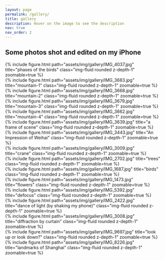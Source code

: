 ```yaml
---
layout: page
permalink: /gallery/
title: gallery
description: Hover on the image to see the description
nav: true
nav_order: 2
---
```




## Some photos shot and edited on my iPhone



<div class="row justify-content-sm-center">
    <div class="col-sm-9 mt-3 mt-md-0">
        {% include figure.html path="assets/img/gallery/IMG_4037.jpg" title="phases of the birds" class="img-fluid rounded z-depth-1" zoomable=true %}
    </div>
</div>



<div class="row justify-content-sm-center">
    <div class="col-sm-6 mt-3 mt-md-0">
        {% include figure.html path="assets/img/gallery/IMG_3683.jpg" title="mountain-1" class="img-fluid rounded z-depth-1" zoomable=true %}
    </div>
    <div class="col-sm-6 mt-3 mt-md-0">
        {% include figure.html path="assets/img/gallery/IMG_3668.jpg" title="mountain-2" class="img-fluid rounded z-depth-1" zoomable=true %}
    </div>
</div>

<div class="row justify-content-sm-center">
    <div class="col-sm-6 mt-3 mt-md-0">
        {% include figure.html path="assets/img/gallery/IMG_3679.jpg" title="mountain-3" class="img-fluid rounded z-depth-1" zoomable=true %}
    </div>
    <div class="col-sm-6 mt-3 mt-md-0">
        {% include figure.html path="assets/img/gallery/IMG_3662.jpg" title="mountain-4" class="img-fluid rounded z-depth-1" zoomable=true %}
    </div>
</div>



<div class="row justify-content-sm-center">
    <div class="col-sm-9 mt-3 mt-md-0">
        {% include figure.html path="assets/img/gallery/IMG_3639.jpg" title="a frame of scene" class="img-fluid rounded z-depth-1" zoomable=true %}
    </div>
</div>



<div class="row justify-content-sm-center">
    <div class="col-sm-9 mt-3 mt-md-0">
        {% include figure.html path="assets/img/gallery/IMG_3443.jpg" title="An Impression of Weihai" class="img-fluid rounded z-depth-1" zoomable=true %}
    </div>
</div>




<div class="row justify-content-sm-center">
    <div class="col-sm-7 mt-3 mt-md-0">
        {% include figure.html path="assets/img/gallery/IMG_3009.jpg" title="crane" class="img-fluid rounded z-depth-1" zoomable=true %}
    </div>
    <div class="col-sm-5 mt-3 mt-md-0">
        {% include figure.html path="assets/img/gallery/IMG_2702.jpg" title="trees" class="img-fluid rounded z-depth-1" zoomable=true %}
    </div>
</div>





<div class="row justify-content-sm-center">
    <div class="col-sm-5 mt-3 mt-md-0">
        {% include figure.html path="assets/img/gallery/IMG_1687.jpg" title="birds" class="img-fluid rounded z-depth-1" zoomable=true %}
    </div>
    <div class="col-sm-7 mt-3 mt-md-0">
        {% include figure.html path="assets/img/gallery/IMG_1473.jpg" title="flowers" class="img-fluid rounded z-depth-1" zoomable=true %}
    </div>
</div>
<div class="row justify-content-sm-center">
    <div class="col-sm-7 mt-3 mt-md-0">
        {% include figure.html path="assets/img/gallery/IMG_5392.jpg" title="defocus" class="img-fluid rounded z-depth-1" zoomable=true %}
    </div>
    <div class="col-sm-5 mt-3 mt-md-0">
        {% include figure.html path="assets/img/gallery/IMG_2422.jpg" title="dance of light (by shaking my phone)" class="img-fluid rounded z-depth-1" zoomable=true %}
    </div>
</div>
<div class="row justify-content-sm-center">
    <div class="col-sm-4 mt-3 mt-md-0">
        {% include figure.html path="assets/img/gallery/IMG_3008.jpg" title="diffraction by curtain" class="img-fluid rounded z-depth-1" zoomable=true %}
    </div>
    <div class="col-sm-4 mt-3 mt-md-0">
        {% include figure.html path="assets/img/gallery/IMG_9697.jpg" title="look up or look down?" class="img-fluid rounded z-depth-1" zoomable=true %}
    </div>
    <div class="col-sm-4 mt-3 mt-md-0">
        {% include figure.html path="assets/img/gallery/IMG_8226.jpg" title="landmarks of Shanghai" class="img-fluid rounded z-depth-1" zoomable=true %}
    </div>
</div>
